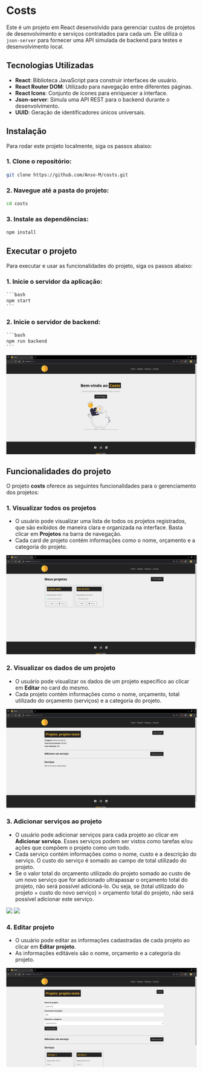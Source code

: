 # Costs

Este é um projeto em React desenvolvido para gerenciar custos de projetos de desenvolvimento e serviços contratados para cada um. Ele utiliza o `json-server` para fornecer uma API simulada de backend para testes e desenvolvimento local.

## Tecnologias Utilizadas

- **React**: Biblioteca JavaScript para construir interfaces de usuário.
- **React Router DOM**: Utilizado para navegação entre diferentes páginas.
- **React Icons**: Conjunto de ícones para enriquecer a interface.
- **Json-server**: Simula uma API REST para o backend durante o desenvolvimento.
- **UUID**: Geração de identificadores únicos universais.

## Instalação

Para rodar este projeto localmente, siga os passos abaixo:

### 1. Clone o repositório:
   ```bash
   git clone https://github.com/Anso-M/costs.git
   ```

### 2. Navegue até a pasta do projeto:
   ```bash
   cd costs
   ```

### 3. Instale as dependências:
   ```bash
   npm install
   ```

## Executar o projeto

Para executar e usar as funcionalidades do projeto, siga os passos abaixo:

### 1. Inicie o servidor da aplicação:
    ```bash
    npm start
    ```

### 2. Inicie o servidor de backend:
    ```bash
    npm run backend
    ```

![](assets/img/Home.png)

## Funcionalidades do projeto

O projeto **costs** oferece as seguintes funcionalidades para o gerenciamento dos projetos:

### 1. **Visualizar todos os projetos**
   - O usuário pode visualizar uma lista de todos os projetos registrados, que são exibidos de maneira clara e organizada na interface. Basta clicar em **Projetos** na barra de navegação.
   - Cada card de projeto contém informações como o nome, orçamento e a categoria do projeto.

![](assets/img/Projetos.png)

### 2. **Visualizar os dados de um projeto**
   - O usuário pode visualizar os dados de um projeto específico ao clicar em **Editar** no card do mesmo.
   - Cada projeto contém informações como o nome, orçamento, total utilizado do orçamento (serviços) e a categoria do projeto.

![](assets/img/Projeto.png)

### 3. **Adicionar serviços ao projeto**
   - O usuário pode adicionar serviços para cada projeto ao clicar em **Adicionar serviço**. Esses serviços podem ser vistos como tarefas e/ou ações que compõem o projeto como um todo.
   - Cada serviço contém informações como o nome, custo e a descrição do serviço. O custo do serviço é somado ao campo de total utilizado do projeto.
   - Se o valor total do orçamento utilizado do projeto somado ao custo de um novo serviço que for adicionado ultrapassar o orçamento total do projeto, não será possível adicioná-lo. Ou seja, se (total utilizado do projeto + custo do novo serviço) > orçamento total do projeto, não será possível adicionar este serviço.

![](assets/img/Adicionar%20serviço.png)
![](assets/img/Serviços.png)

### 4. **Editar projeto**
   - O usuário pode editar as informações cadastradas de cada projeto ao clicar em **Editar projeto**.
   - As informações editáveis são o nome, orçamento e a categoria do projeto.

![](assets/img/Editar%20projeto.png)